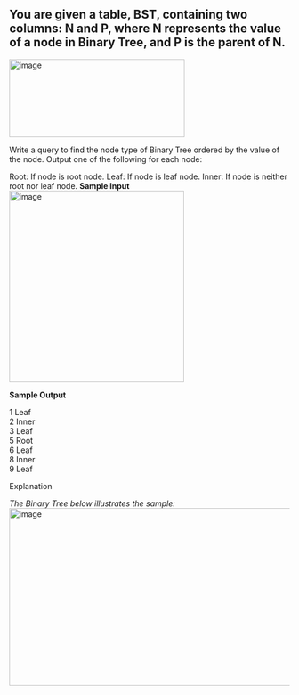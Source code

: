 ## You are given a table, BST, containing two columns: N and P, where N represents the value of a node in Binary Tree, and P is the parent of N.
<img width="315" height="140" alt="image" src="https://github.com/user-attachments/assets/ce75d56e-da50-4765-bb0c-a61dc3e5062d" />


Write a query to find the node type of Binary Tree ordered by the value of the node. Output one of the following for each node:

Root: If node is root node.
Leaf: If node is leaf node.
Inner: If node is neither root nor leaf node.
**Sample Input**
<img width="314" height="344" alt="image" src="https://github.com/user-attachments/assets/e835e834-d5c0-41d9-ba45-665c2ca7967e" />


**Sample Output**

1 Leaf <br>
2 Inner<br>
3 Leaf<br>
5 Root<br>
6 Leaf<br>
8 Inner<br>
9 Leaf<br>

Explanation

*The Binary Tree below illustrates the sample:*
<img width="661" height="319" alt="image" src="https://github.com/user-attachments/assets/3ea97ffd-c559-46d4-af41-1bdada25333c" />

